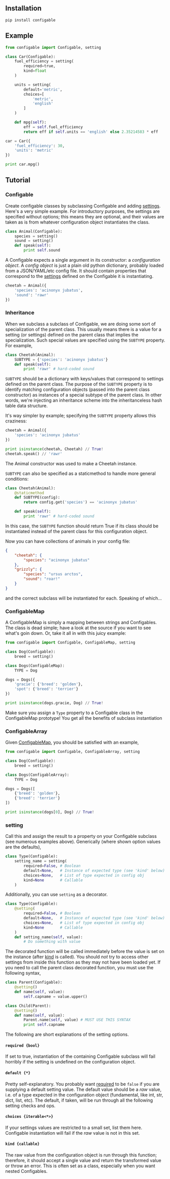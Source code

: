 ## Installation

```
pip install configable
```

## Example

```python
from configable import Configable, setting

class Car(Configable):
    fuel_efficiency = setting(
        required=true,
        kind=float
    )

    units = setting(
        default='metric',
        choices=[
            'metric',
            'english'
        ]
    )

    def mpg(self):
        eff = self.fuel_efficiency
        return eff if self.units == 'english' else 2.35214583 * eff

car = Car({
    'fuel_efficiency': 30,
    'units': 'metric'
})

print car.mpg()
```

## Tutorial

### Configable

Create configable classes by subclassing Configable and adding [settings](https://github.com/bauerca/configable/python#setting).
Here's a very simple example. For introductory purposes,
the settings are specified without options; this means they are optional, and
their values are taken as is from whatever configuration object instantiates
the class.

```python
class Animal(Configable):
    species = setting()
    sound = setting()
    def speak(self):
        print self.sound
```

A Configable expects a single argument in its constructor: a *configuration object*.
A *config object* is just a plain old python dictionary, probably loaded from a
JSON/YAML/etc config file. It should contain properties that correspond to the 
[settings](https://github.com/bauerca/configable/python#setting) defined on the Configable it is instantiating.

```python
cheetah = Animal({
    'species': 'acinonyx jubatus',
    'sound': 'rawr'
})
```

### Inheritance

When we subclass a subclass of Configable, we are doing some sort of
specialization of the parent class.
This usually means there is a value for a setting (or settings) defined on the
parent class that implies the specialization. Such special values are
specified using the `SUBTYPE` property. For example,

```python
class Cheetah(Animal):
    SUBTYPE = {'species': 'acinonyx jubatus'}
    def speak(self):
        print 'rawr' # hard-coded sound
```

`SUBTYPE` should be a dictionary
with keys/values that correspond to settings defined on the
parent class. The purpose of the `SUBTYPE` property is to
identify matching configuration objects (passed into the parent class
constructor) as instances of
a special subtype of the parent class. In other words, we're injecting an
inheritance scheme into the inheritanceless hash table data structure.

It's way simpler by example; specifying the `SUBTYPE` property allows this
craziness:

```python
cheetah = Animal({
    'species': 'acinonyx jubatus'
})

print isinstance(cheetah, Cheetah) // True!
cheetah.speak() // 'rawr'
```

The Animal constructor was used to make a Cheetah instance.

`SUBTYPE` can also be specified as a staticmethod to handle more general
conditions:

```python
class Cheetah(Animal):
    @staticmethod
    def SUBTYPE(config):
        return config.get('species') == 'acinonyx jubatus'

    def speak(self):
        print 'rawr' # hard-coded sound
```

In this case, the `SUBTYPE` function should return True if its class should be
instantiated instead of the parent class for this configuration object.

Now you can have collections of animals in your config file:

```json
{
    "cheetah": {
        "species": "acinonyx jubatus"
    },
    "grizzly": {
        "species": "ursus arctos",
        "sound": "roar!"
    }
}
```

and the correct subclass will be instantiated for each. Speaking of which...

### ConfigableMap

A ConfigableMap is simply a mapping between strings and Configables. The class is
dead simple; have a look at the source if you want to see what's goin down.
Or, take it all in with this juicy example:

```python
from configable import Configable, ConfigableMap, setting

class Dog(Configable):
    breed = setting()

class Dogs(ConfigableMap):
    TYPE = Dog

dogs = Dogs({
    'gracie': {'breed': 'golden'},
    'spot': {'breed': 'terrier'}
})

print isinstance(dogs.gracie, Dog) // True!
```

Make sure you assign a `Type` property to a Configable class in the
ConfigableMap prototype! You get all the benefits of subclass instantiation 

### ConfigableArray

Given [ConfigableMap](https://github.com/bauerca/configable/python#configablemap), you should be satisfied with an example,

```python
from configable import Configable, ConfigableArray, setting

class Dog(Configable):
    breed = setting()

class Dogs(ConfigableArray):
    TYPE = Dog

dogs = Dogs([
    {'breed': 'golden'},
    {'breed': 'terrier'}
])

print isinstance(dogs[0], Dog) // True!
```


### setting

Call this and assign the result to a property on your Configable subclass
(see numerous examples above). Generically (where
shown option values are the defaults),

```python
class Type(Configable):
    setting_name = setting(
        required=False, # Boolean
        default=None,   # Instance of expected type (see 'kind' below)
        choices=None,   # List of type expected in config obj
        kind=None       # Callable
    )
```

Additionally, you can use `setting` as a decorator.

```python
class Type(Configable):
    @setting(
        required=False, # Boolean
        default=None,   # Instance of expected type (see 'kind' below)
        choices=None,   # List of type expected in config obj
        kind=None       # Callable
    )
    def setting_name(self, value):
        # Do something with value
```

The decorated function will be called immediately before the value is
set on the instance (after [kind](https://github.com/bauerca/configable/python#kind-callable) is called).
You should *not* try to access other settings from inside this
function as they may not have been loaded yet. If you need to call the parent
class decorated function, you must use the following syntax,

```python
class Parent(Configable):
    @setting()
    def name(self, value):
        self.capname = value.upper()

class Child(Parent):
    @setting()
    def name(self, value):
        Parent.name(self, value) # MUST USE THIS SYNTAX
        print self.capname
```

The following are short explanations of the setting options.

#### `required {bool}`

If set to true, instantiation of the containing Configable subclass will fail
horribly if the setting is undefined on the configuration object.

#### `default {*}`

Pretty self-explanatory. You probably want [required](https://github.com/bauerca/configable/python#required) to be `false` if
you are supplying a default setting value. The default value should be a *raw* value,
i.e. of a type expected in the configuration object (fundamental, like
int, str, dict, list, etc).
The default, if taken, will be run through all the following setting checks and ops.

#### `choices {iterable<*>}`

If your settings values are restricted to a small set, list them here. Configable
instantiation will fail if the *raw* value is not in this set.

#### `kind {callable}`

The raw value from the configuration object is run through this function; therefore,
it should accept a single value and return the transformed value or throw an
error. This is often set as a class, especially when you want nested Configables.
